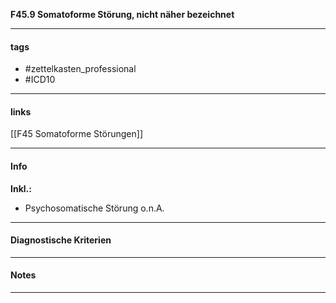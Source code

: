 __F45.9 Somatoforme Störung, nicht näher bezeichnet__

___________________________________________
#### tags

- #zettelkasten_professional
- #ICD10 
___________________________________________
#### links

[[F45 Somatoforme Störungen]]

___________________________________________
#### Info
__Inkl.:__
- Psychosomatische Störung o.n.A.
___________________________________________
#### Diagnostische Kriterien

___________________________________________
#### Notes

___________________________________________

